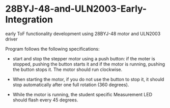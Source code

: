 # 28BYJ-48-and-ULN2003-Early-Integration
early ToF functionality development using 28BYJ-48 motor and ULN2003 driver 

Program follows the following specifications: 

- start and stop the stepper motor using a push button: if the moter is stopped, pushing the button starts it and if the motor is running, pushing the button stops it.
The motor should run clockwise.

- When starting the motor, if you do not use the button to stop it, it should stop automatically after one full rotation (360 degrees).

- While the motor is running, the student specific Measurement LED should flash every 45 degrees.
